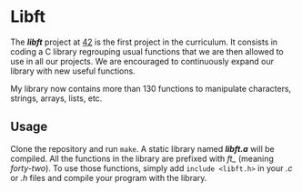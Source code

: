 # Libft

 The __*libft*__ project at [42](https://www.42.fr/) is the first project in the curriculum. It consists in coding a C library regrouping usual functions that we are then allowed to use in all our projects. We are encouraged to continuously expand our library with new useful functions.

My library now contains more than 130 functions to manipulate characters, strings, arrays, lists, etc.

## Usage

Clone the repository and run `make`.
A static library named **_libft.a_** will be compiled.
All the functions in the library are prefixed with *ft_* (meaning *forty-two*).
To use those functions, simply add `include <libft.h>` in your *.c* or *.h* files and compile your program with the library.
